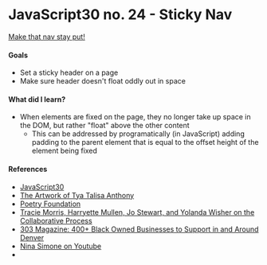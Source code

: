 # JavaScript30 no. 24 - Sticky Nav

[Make that nav stay put!](https://codepen.io/nichelicorn/pen/gOGMgxO)

<!-- *This project requires a local server - download the repo to run locally. 🙃* -->
<!-- *Then, `npm i` in the terminal to install the server.* -->
<!-- *Then, `npm start` to start the server. The terminal will prompt you with the url to access the project in your browser.* -->

#### Goals
* Set a sticky header on a page
* Make sure header doesn't float oddly out in space

#### What did I learn?
* When elements are fixed on the page, they no longer take up space in the DOM, but rather "float" above the other content
  * This can be addressed by programatically (in JavaScript) adding padding to the parent element that is equal to the offset height of the element being fixed

#### References
* [JavaScript30](https://javascript30.com/)
* [The Artwork of Tya Talisa Anthony](http://www.tyaanthony.com/home)
* [Poetry Foundation](https://www.poetryfoundation.org/)
* [Tracie Morris, Harryette Mullen, Jo Stewart, and Yolanda Wisher on the Collaborative Process](https://www.poetryfoundation.org/poetrymagazine/articles/156687/tracie-morris-harryette-mullen-jo-stewart-and-yolanda-wisher-on-the-collaborative-process)
* [303 Magazine: 400+ Black Owned Businesses to Support in and Around Denver](https://303magazine.com/2020/06/black-owned-businesses-denver/)
* [Nina Simone on Youtube](https://www.youtube.com/channel/UCJ-FRbWianyv9q-Ly9whFQQ)
* 